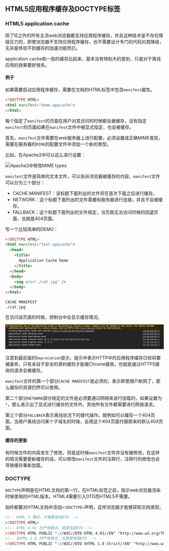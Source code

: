 ## HTML5应用程序缓存及DOCTYPE标签

### HTML5 application cache

除了IE之外的所有主流web浏览器都支持应用程序缓存，并且这种技术是不存在降级压力的，即使浏览器不支持应用程序缓存，也不需要设计专门的代码对其降级，无非是体验不到缓存的加速功能而已。

application cache和一般的缓存比起来，基本没有特别大的差别，只是对于离线应用的效果要好很多。

#### 例子

如果需要启动应用程序缓存，需要在文档的HTML标签中包含`menifest`属性。

```html
<!DOCTYPE HTML>
<html manifest="demo.appcache">
</html>
```

每个指定了`manifest`的页面在用户对其访问的时候都会被缓存，没有指定`manifest`的页面如果在`manifest`文件中被显式指定，也会被缓存。

首先，`manifest`文件需要在web服务器上进行配置，必须设置成正确MIME类型，需要在服务器的`MIME`的配置文件中添加一个新的类型。

比如，在Apache2中可以这么进行设置：

![Apache2中修改MIME types](resources/mimetypes.png)

`manifest`文件是简单的文本文件，可以告诉浏览器被缓存的内容。`manifest`文件可以分为三个部分：

* CACHE MANIFEST：该标题下面列出的文件将在首次下载之后进行缓存。
* NETWORK：这个标题下面列出的文件需要和服务器进行连接，并且不会被缓存。
* FALLBACK：这个标题下面列出的文件规定，当页面无法访问时候的回退页面，也就是404页面。

写一个比较简单的DEMO：

```html
<!DOCTYPE HTML>
<html manifest="test.appcache">
  <head>
    <title>
      Application Cache Demo
    </title>
  </head>
  <body>
    <img src="./cat.jpg" />
  </body>
</html>
```

```
CACHE MANIFEST
./cat.jpg
```

在访问该页面的时候，控制台中会显示缓存情况。

![manifest缓存结果](./resources/applicationCache.png)

注意到最前面的`Deprecation`提示，提示中表示HTTP中的应用程序缓存已经将要被废弃，只有来自于安全的源的缓存才能被Chrome接收，也就是通过HTTPS接收的请求会被缓存。

`manifest`文件的第一个部分`CACHE MANIFEST`是必须的，表示即使用户断网了，那么缓存的资源仍然可以使用。

第二个部分`NETWORK`部分规定的文件是必须要通过网络来进行加载的，如果设置为`*`，那么表示出了显式进行缓存的文件外，其他所有文件都需要进行网络请求。

第三个部分`FALLBACK`表示离线状况下的替代操作。就例如可以缓存一个404页面，当用户离线访问某个子域名的时候，会用这个404页面代替原来的默认404页面。

#### 缓存的更新

有时候文件的内容发生了修改，但是这时候`manifest`文件并没有被修改，在这样的情况需要更新缓存的话，可以修改`manifest`文件的注释行，注释行的修改也会导致缓存重新加载。

### DOCTYPE

`DOCTYPE`声明是在HTML文档的第一行，在HTML标签之前，指示web浏览器渲染时候使用的HTML版本。HTML4需要引入DTD而HTML5不需要。

始终都要对HTML文档中添加`<!DOCTYPE>`声明，这样浏览器才能够获知文档类型。

```html
<!-- HTML 5 模式，不需要使用DTD -->
<!DOCTYPE HTML>
<!-- HTML 4.01 的严格模式，需要指定DTD -->
<!DOCTYPE HTML PUBLIC "-//W3C//DTD HTML 4.01//EN" "http://www.w3.org/TR/html4/strict.dtd">
<!-- XHTML 1.0 的严格模式，也需要使用DTD -->
<!DOCTYPE HTML PUBLIC "-//W3C//DTD XHTML 1.0 Strict//EN" "http://www.w3.org/TR/xhtml1/DTD/xhtml1-strict.dtd">
```

